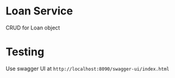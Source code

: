 # Loan Service
CRUD for Loan object

# Testing
Use swagger UI at `http://localhost:8090/swagger-ui/index.html`